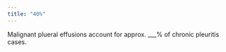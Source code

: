 ```yaml
---
title: "40%"
---
```

Malignant plueral effusions account for approx. ___% of chronic pleuritis cases.

